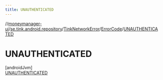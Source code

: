 ```yaml
---
title: UNAUTHENTICATED
---
```

//[moneymanager-ui](../../../../../index.html)/[se.tink.android.repository](../../../index.html)/[TinkNetworkError](../../index.html)/[ErrorCode](../index.html)/[UNAUTHENTICATED](index.html)



# UNAUTHENTICATED



[androidJvm]\
[UNAUTHENTICATED](index.html)


